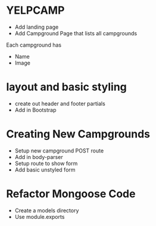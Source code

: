 # YELPCAMP

* Add landing page
* Add Campground Page that lists all campgrounds

Each campground has
* Name
* Image

# layout and basic styling
* create out header and footer partials
* Add in Bootstrap

# Creating New Campgrounds
* Setup new campground POST route
* Add in body-parser
* Setup route to show form
* Add basic unstyled form

# Refactor Mongoose Code

* Create a models directory
* Use module.exports

